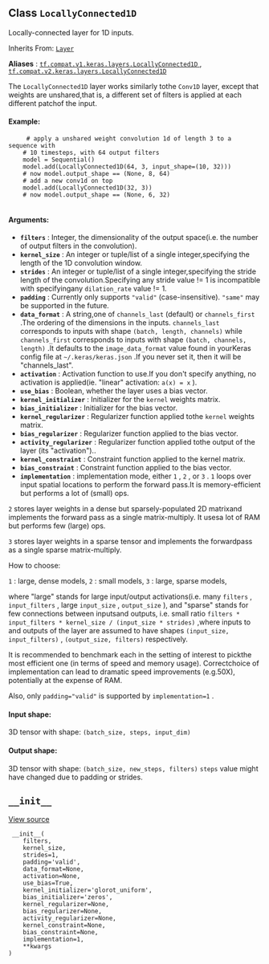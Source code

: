 

## Class  `LocallyConnected1D` 
Locally-connected layer for 1D inputs.

Inherits From: [ `Layer` ](https://tensorflow.google.cn/api_docs/python/tf/keras/layers/Layer)

**Aliases** : [ `tf.compat.v1.keras.layers.LocallyConnected1D` ](/api_docs/python/tf/keras/layers/LocallyConnected1D), [ `tf.compat.v2.keras.layers.LocallyConnected1D` ](/api_docs/python/tf/keras/layers/LocallyConnected1D)

The  `LocallyConnected1D`  layer works similarly tothe  `Conv1D`  layer, except that weights are unshared,that is, a different set of filters is applied at each different patchof the input.

#### Example:


```
     # apply a unshared weight convolution 1d of length 3 to a sequence with
    # 10 timesteps, with 64 output filters
    model = Sequential()
    model.add(LocallyConnected1D(64, 3, input_shape=(10, 32)))
    # now model.output_shape == (None, 8, 64)
    # add a new conv1d on top
    model.add(LocallyConnected1D(32, 3))
    # now model.output_shape == (None, 6, 32)
 
```

#### Arguments:
- **`filters`** : Integer, the dimensionality of the output space(i.e. the number of output filters in the convolution).
- **`kernel_size`** : An integer or tuple/list of a single integer,specifying the length of the 1D convolution window.
- **`strides`** : An integer or tuple/list of a single integer,specifying the stride length of the convolution.Specifying any stride value != 1 is incompatible with specifyingany  `dilation_rate`  value != 1.
- **`padding`** : Currently only supports  `"valid"`  (case-insensitive). `"same"`  may be supported in the future.
- **`data_format`** : A string,one of  `channels_last`  (default) or  `channels_first` .The ordering of the dimensions in the inputs. `channels_last`  corresponds to inputs with shape `(batch, length, channels)`  while  `channels_first` corresponds to inputs with shape `(batch, channels, length)` .It defaults to the  `image_data_format`  value found in yourKeras config file at  `~/.keras/keras.json` .If you never set it, then it will be "channels_last".
- **`activation`** : Activation function to use.If you don't specify anything, no activation is applied(ie. "linear" activation:  `a(x) = x` ).
- **`use_bias`** : Boolean, whether the layer uses a bias vector.
- **`kernel_initializer`** : Initializer for the  `kernel`  weights matrix.
- **`bias_initializer`** : Initializer for the bias vector.
- **`kernel_regularizer`** : Regularizer function applied tothe  `kernel`  weights matrix.
- **`bias_regularizer`** : Regularizer function applied to the bias vector.
- **`activity_regularizer`** : Regularizer function applied tothe output of the layer (its "activation")..
- **`kernel_constraint`** : Constraint function applied to the kernel matrix.
- **`bias_constraint`** : Constraint function applied to the bias vector.
- **`implementation`** : implementation mode, either  `1` ,  `2` , or  `3` . `1`  loops over input spatial locations to perform the forward pass.It is memory-efficient but performs a lot of (small) ops.

 `2`  stores layer weights in a dense but sparsely-populated 2D matrixand implements the forward pass as a single matrix-multiply. It usesa lot of RAM but performs few (large) ops.

 `3`  stores layer weights in a sparse tensor and implements the forwardpass as a single sparse matrix-multiply.

How to choose:

 `1` : large, dense models, `2` : small models, `3` : large, sparse models,

where "large" stands for large input/output activations(i.e. many  `filters` ,  `input_filters` , large  `input_size` , `output_size` ), and "sparse" stands for few connections between inputsand outputs, i.e. small ratio `filters * input_filters * kernel_size / (input_size * strides)` ,where inputs to and outputs of the layer are assumed to have shapes `(input_size, input_filters)` ,  `(output_size, filters)` respectively.

It is recommended to benchmark each in the setting of interest to pickthe most efficient one (in terms of speed and memory usage). Correctchoice of implementation can lead to dramatic speed improvements (e.g.50X), potentially at the expense of RAM.

Also, only  `padding="valid"`  is supported by  `implementation=1` .


#### Input shape:
3D tensor with shape:  `(batch_size, steps, input_dim)` 

#### Output shape:
3D tensor with shape:  `(batch_size, new_steps, filters)`  `steps`  value might have changed due to padding or strides.

##  `__init__` 
[View source](https://github.com/tensorflow/tensorflow/blob/r2.0/tensorflow/python/keras/layers/local.py#L131-L168)

```
 __init__(
    filters,
    kernel_size,
    strides=1,
    padding='valid',
    data_format=None,
    activation=None,
    use_bias=True,
    kernel_initializer='glorot_uniform',
    bias_initializer='zeros',
    kernel_regularizer=None,
    bias_regularizer=None,
    activity_regularizer=None,
    kernel_constraint=None,
    bias_constraint=None,
    implementation=1,
    **kwargs
)
 
```

